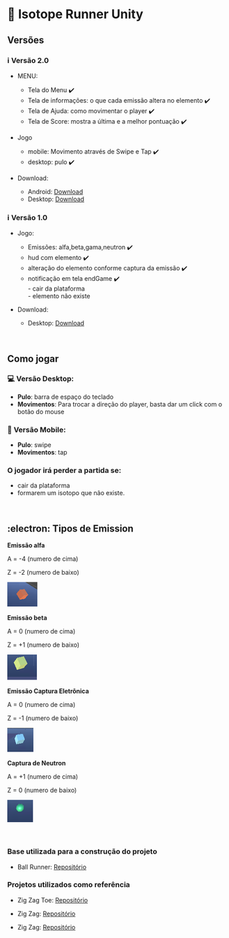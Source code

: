# :rocket: Isotope Runner Unity

## **Versões**

### :information_source: **Versão 2.0** 

- MENU: 
    - Tela do Menu :heavy_check_mark:
    - Tela de informações: o que cada emissão altera no elemento  :heavy_check_mark:
    - Tela de Ajuda: como movimentar o player :heavy_check_mark:
    - Tela de Score: mostra a última e a melhor pontuação :heavy_check_mark:
- Jogo 
  - mobile: Movimento através de Swipe e Tap :heavy_check_mark:
  - desktop: pulo :heavy_check_mark:

- Download: 
    - Android: [Download](https://github.com/paraujocaimi/isotopeInfiniteRunner/releases/tag/v2.0)
    - Desktop: [Download](https://github.com/paraujocaimi/isotopeInfiniteRunner/releases/tag/v2.0)
    
### :information_source: **Versão 1.0** 

- Jogo:
    - Emissões: alfa,beta,gama,neutron :heavy_check_mark:
    - hud com elemento :heavy_check_mark:
    - alteração do elemento conforme captura da emissão :heavy_check_mark:
	- notificação em tela endGame :heavy_check_mark: </br>
			- cair da plataforma </br>
			- elemento não existe </br>

- Download: 
    - Desktop: [Download](https://github.com/paraujocaimi/isotopeInfiniteRunner/releases) 

<br> 

## **Como jogar** 

### :computer: **Versão Desktop:** 
- **Pulo**: barra de espaço do teclado 
- **Movimentos**: Para trocar a direção do player, basta dar um click com o botão do mouse

### :iphone: **Versão Mobile:** 
- **Pulo**: swipe 
- **Movimentos**: tap

### **O jogador irá perder a partida se:** 
- cair da plataforma
- formarem um isotopo que não existe. 

<br> 

## :electron: **Tipos de Emission**

**Emissão alfa** 

A = -4 (numero de cima)

Z = -2 (numero de baixo)

![Emissão Alfa - apresenta coloração vermelha](/Assets/imgs/alfa.png)


**Emissão beta**

A = 0 (numero de cima)

Z = +1 (numero de baixo)

![Emissão Beta - apresenta coloração amarela](/Assets/imgs/beta.png)


**Emissão Captura Eletrônica**

A = 0 (numero de cima)

Z = -1 (numero de baixo)

![Emissão Captura Eletrônica - apresenta coloração azul](/Assets/imgs/ec.png)


**Captura de Neutron** 

A = +1 (numero de cima)

Z = 0 (numero de baixo)

![Captura de neutron - apresenta coloração alaranjada](/Assets/imgs/neutron.png)


</br>

### Base utilizada para a construção do projeto 

- Ball Runner: [Repositório](https://code-projects.org/ball-runner-game-in-unity-engine-with-source-code/)

### Projetos utilizados como referência

- Zig Zag Toe: [Repositório](https://github.com/ibanezo/ZigZagToe)

- Zig Zag: [Repositório](https://github.com/asammalik11/ZigZag)

- Zig Zag: [Repositório](https://github.com/ShubhamGururani/Zig-Zag)
